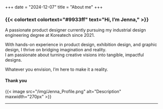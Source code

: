 +++
date = "2024-12-07"
title = "About me"
+++

### {{< colortext colortext="#9933ff" text="Hi, I’m Jenna," >}}

A passionate product designer currently pursuing my industrial design engineering degree at Koreatech since 2021.

With hands-on experience in product design, exhibition design, and graphic design, I thrive on bridging imagination and reality.  
I am passionate about turning creative visions into tangible, impactful designs.

Whatever you envision, I’m here to make it a reality.

#### Thank you

{{< image src="/img/Jenna_Profile.png" alt="Description" maxwidth="270px" >}}

---
